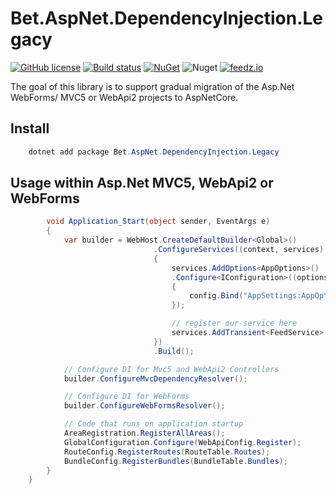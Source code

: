 # Bet.AspNet.DependencyInjection.Legacy

[![GitHub license](https://img.shields.io/badge/license-MIT-blue.svg?style=flat-square)](https://raw.githubusercontent.com/kdcllc/Bet.Extensions.Legacy/master/LICENSE)
[![Build status](https://ci.appveyor.com/api/projects/status/fib71kajo91ygfrp?svg=true)](https://ci.appveyor.com/project/kdcllc/bet-extensions-legacy)
[![NuGet](https://img.shields.io/nuget/v/Bet.AspNet.DependencyInjection.Legacy.svg)](https://www.nuget.org/packages?q=Bet.AspNet.DependencyInjection.Legacy)
![Nuget](https://img.shields.io/nuget/dt/Bet.AspNet.DependencyInjection.Legacy)
[![feedz.io](https://img.shields.io/badge/endpoint.svg?url=https://f.feedz.io/kdcllc/kdcllc/shield/Bet.AspNet.DependencyInjection.Legacy/latest)](https://f.feedz.io/kdcllc/kdcllc/packages/Bet.AspNet.DependencyInjection.Legacy/latest/download)

The goal of this library is to support gradual migration of the Asp.Net WebForms/ MVC5 or WebApi2 projects to AspNetCore.

## Install

```csharp
    dotnet add package Bet.AspNet.DependencyInjection.Legacy
```

## Usage within Asp.Net MVC5, WebApi2 or WebForms

```csharp
        void Application_Start(object sender, EventArgs e)
        {
            var builder = WebHost.CreateDefaultBuilder<Global>()
                                .ConfigureServices((context, services) =>
                                {
                                    services.AddOptions<AppOptions>()
                                    .Configure<IConfiguration>((options, config) =>
                                    {
                                        config.Bind("AppSettings:AppOptions", options);
                                    });

                                    // register our service here
                                    services.AddTransient<FeedService>();
                                })
                                .Build();

            // Configure DI for Mvc5 and WebApi2 Controllers
            builder.ConfigureMvcDependencyResolver();

            // Configure DI for WebForms
            builder.ConfigureWebFormsResolver();

            // Code that runs on application startup
            AreaRegistration.RegisterAllAreas();
            GlobalConfiguration.Configure(WebApiConfig.Register);
            RouteConfig.RegisterRoutes(RouteTable.Routes);
            BundleConfig.RegisterBundles(BundleTable.Bundles);
        }
    }
```